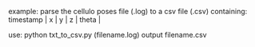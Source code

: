 example: parse the cellulo poses file (.log) to a csv file (.csv) containing: 
timestamp | x | y | z | theta | 

use: python txt_to_csv.py (filename.log) 
output filename.csv


